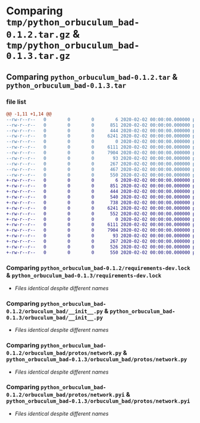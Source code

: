 # Comparing `tmp/python_orbuculum_bad-0.1.2.tar.gz` & `tmp/python_orbuculum_bad-0.1.3.tar.gz`

## Comparing `python_orbuculum_bad-0.1.2.tar` & `python_orbuculum_bad-0.1.3.tar`

### file list

```diff
@@ -1,11 +1,14 @@
--rw-r--r--   0        0        0        6 2020-02-02 00:00:00.000000 python_orbuculum_bad-0.1.2/.python-version
--rw-r--r--   0        0        0      851 2020-02-02 00:00:00.000000 python_orbuculum_bad-0.1.2/requirements-dev.lock
--rw-r--r--   0        0        0      444 2020-02-02 00:00:00.000000 python_orbuculum_bad-0.1.2/requirements.lock
--rw-r--r--   0        0        0     6241 2020-02-02 00:00:00.000000 python_orbuculum_bad-0.1.2/orbuculum_bad/__init__.py
--rw-r--r--   0        0        0        0 2020-02-02 00:00:00.000000 python_orbuculum_bad-0.1.2/orbuculum_bad/protos/__init__.py
--rw-r--r--   0        0        0     6111 2020-02-02 00:00:00.000000 python_orbuculum_bad-0.1.2/orbuculum_bad/protos/network.py
--rw-r--r--   0        0        0     7904 2020-02-02 00:00:00.000000 python_orbuculum_bad-0.1.2/orbuculum_bad/protos/network.pyi
--rw-r--r--   0        0        0       93 2020-02-02 00:00:00.000000 python_orbuculum_bad-0.1.2/.gitignore
--rw-r--r--   0        0        0      267 2020-02-02 00:00:00.000000 python_orbuculum_bad-0.1.2/README.md
--rw-r--r--   0        0        0      467 2020-02-02 00:00:00.000000 python_orbuculum_bad-0.1.2/pyproject.toml
--rw-r--r--   0        0        0      550 2020-02-02 00:00:00.000000 python_orbuculum_bad-0.1.2/PKG-INFO
+-rw-r--r--   0        0        0        6 2020-02-02 00:00:00.000000 python_orbuculum_bad-0.1.3/.python-version
+-rw-r--r--   0        0        0      851 2020-02-02 00:00:00.000000 python_orbuculum_bad-0.1.3/requirements-dev.lock
+-rw-r--r--   0        0        0      444 2020-02-02 00:00:00.000000 python_orbuculum_bad-0.1.3/requirements.lock
+-rw-r--r--   0        0        0      540 2020-02-02 00:00:00.000000 python_orbuculum_bad-0.1.3/examples/fake_ifconfig.py
+-rw-r--r--   0        0        0      738 2020-02-02 00:00:00.000000 python_orbuculum_bad-0.1.3/examples/list.py
+-rw-r--r--   0        0        0     6241 2020-02-02 00:00:00.000000 python_orbuculum_bad-0.1.3/orbuculum_bad/__init__.py
+-rw-r--r--   0        0        0      552 2020-02-02 00:00:00.000000 python_orbuculum_bad-0.1.3/orbuculum_bad/cli.py
+-rw-r--r--   0        0        0        0 2020-02-02 00:00:00.000000 python_orbuculum_bad-0.1.3/orbuculum_bad/protos/__init__.py
+-rw-r--r--   0        0        0     6111 2020-02-02 00:00:00.000000 python_orbuculum_bad-0.1.3/orbuculum_bad/protos/network.py
+-rw-r--r--   0        0        0     7904 2020-02-02 00:00:00.000000 python_orbuculum_bad-0.1.3/orbuculum_bad/protos/network.pyi
+-rw-r--r--   0        0        0       93 2020-02-02 00:00:00.000000 python_orbuculum_bad-0.1.3/.gitignore
+-rw-r--r--   0        0        0      267 2020-02-02 00:00:00.000000 python_orbuculum_bad-0.1.3/README.md
+-rw-r--r--   0        0        0      526 2020-02-02 00:00:00.000000 python_orbuculum_bad-0.1.3/pyproject.toml
+-rw-r--r--   0        0        0      550 2020-02-02 00:00:00.000000 python_orbuculum_bad-0.1.3/PKG-INFO
```

### Comparing `python_orbuculum_bad-0.1.2/requirements-dev.lock` & `python_orbuculum_bad-0.1.3/requirements-dev.lock`

 * *Files identical despite different names*

### Comparing `python_orbuculum_bad-0.1.2/orbuculum_bad/__init__.py` & `python_orbuculum_bad-0.1.3/orbuculum_bad/__init__.py`

 * *Files identical despite different names*

### Comparing `python_orbuculum_bad-0.1.2/orbuculum_bad/protos/network.py` & `python_orbuculum_bad-0.1.3/orbuculum_bad/protos/network.py`

 * *Files identical despite different names*

### Comparing `python_orbuculum_bad-0.1.2/orbuculum_bad/protos/network.pyi` & `python_orbuculum_bad-0.1.3/orbuculum_bad/protos/network.pyi`

 * *Files identical despite different names*

